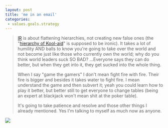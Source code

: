 ```yaml
---
layout: post
title: 'me in an email'
categories:
 - values.goals.strategy
---
```


<blockquote><a href="http://integrationresearch.org">IR</a> is about flattening hierarchies, not creating new false ones (the "<a href="files/2005/02/execution_schema_jan_05.jpg">hierarchy of Kool-aid</a>" is supposed to be ironic). It takes a lot of humility AND balls to know you're going to take over the world and not become just like those who currently own the world; why do you think world leaders suck SO BAD? ...Everyone says they can do better, but when they get into it, they get sucked into the whole thing.



When I say "game the gamers" I don't mean fight fire with fire. Their fire is bigger and besides it takes water to fight fire. I mean understand the game and then subvert it; yeah you could learn how to play it better, but better still to get everyone to change tables (being an expert at blackjack won't mean shit at the poker table).



It's going to take patience and resolve and those other things I already mentioned. Yes I'm talking to myself as much now as anyone.</blockquote><a href="http://www.gapingvoid.com/Moveable_Type/archives/001294.html"><img src="http://danielsjourney.com/blog/files/2005/02/zzzbambam34.jpg" /></a>